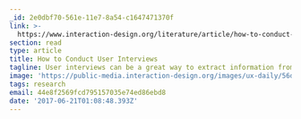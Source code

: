 ```yaml
---
_id: 2e0dbf70-561e-11e7-8a54-c1647471370f
link: >-
  https://www.interaction-design.org/literature/article/how-to-conduct-user-interviews
section: read
type: article
title: How to Conduct User Interviews
tagline: User interviews can be a great way to extract information from users...
image: 'https://public-media.interaction-design.org/images/ux-daily/56de7f8ba10cd.jpg'
tags: research
email: 44e8f2569fcd795157035e74ed86ebd8
date: '2017-06-21T01:08:48.393Z'
---
```


